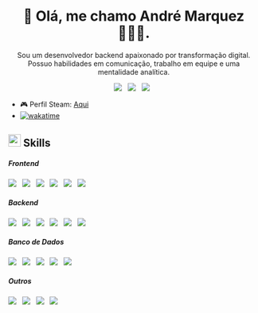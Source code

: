 <h1 align='center'>👋 Olá, me chamo André Marquez 👨🏽‍💻.</h1>

<p align='center'>
 Sou um desenvolvedor backend apaixonado por transformação digital. Possuo habilidades em comunicação, trabalho em equipe e uma mentalidade analítica. 
</p>

<p align='center'>
  <a href="https://linktr.ee/andremarquez"><img src="https://img.shields.io/badge/-Linktree-success?style=flat-square&logo=linktree&logoColor=white&link=https://linktr.ee/jlucas577"></a>&nbsp;&nbsp;
  <a href="https://www.linkedin.com/in/andremarqquez/"><img src="https://img.shields.io/badge/-LinkedIn-blue?style=flat-square&logo=Linkedin&logoColor=white&link=https://www.linkedin.com/in/jlucas577/"></a>&nbsp;&nbsp;
  <a href="https://www.instagram.com/andremarqquez"><img src="https://img.shields.io/badge/-Instagram-purple?style=flat-square&logo=Instagram&logoColor=white&link=https://www.instagram.com/jlucas577/"></a>&nbsp;&nbsp;
</p>

- 🎮 Perfil Steam: [Aqui](https://steamcommunity.com/id/srjey/)
-  [![wakatime](https://wakatime.com/badge/user/4c647f33-e61f-42d0-87bf-d92b6912a031.svg)](https://wakatime.com/@4c647f33-e61f-42d0-87bf-d92b6912a031)
 

## <img src="https://media2.giphy.com/media/QssGEmpkyEOhBCb7e1/giphy.gif?cid=ecf05e47a0n3gi1bfqntqmob8g9aid1oyj2wr3ds3mg700bl&rid=giphy.gif" width ="25"><b> Skills</b>
<h5>Frontend</h5>
<p>
  <img src="https://img.shields.io/badge/html5%20-%23e34f26.svg?&style=for-the-badge&logo=html5&logoColor=white" />&nbsp;&nbsp;
  <img src="https://img.shields.io/badge/css3%20-%231572B6.svg?&style=for-the-badge&logo=css3&logoColor=white" />&nbsp;&nbsp;
  <img src="https://img.shields.io/badge/javascript%20-%23F7DF1E.svg?&style=for-the-badge&logo=javascript&logoColor=black" />&nbsp;&nbsp;
  <img src="https://img.shields.io/badge/TypeScript-007ACC?style=for-the-badge&logo=typescript&logoColor=white" />&nbsp;&nbsp;
  <img src="https://img.shields.io/badge/Next-black?style=for-the-badge&logo=next.js&logoColor=white" />&nbsp;&nbsp;
  <img src="https://img.shields.io/badge/tailwindcss-%2338B2AC.svg?style=for-the-badge&logo=tailwind-css&logoColor=white" />&nbsp;&nbsp;
</p>

<h5>Backend</h5>
<p>
  <img src="https://img.shields.io/badge/node.js%20-%23339933.svg?&style=for-the-badge&logo=node.js&logoColor=white" />&nbsp;&nbsp;
  <img src="https://img.shields.io/badge/java-%23ED8B00.svg?style=for-the-badge&logo=openjdk&logoColor=white" />&nbsp;&nbsp;
  <img src="https://img.shields.io/badge/C%23-239120?style=for-the-badge&logo=c-sharp&logoColor=white" />&nbsp;&nbsp;
  <img src="https://img.shields.io/badge/express.js-%23404d59.svg?style=for-the-badge&logo=express&logoColor=%2361DAFB" />&nbsp;&nbsp;
  <img src="https://img.shields.io/badge/spring-%236DB33F.svg?style=for-the-badge&logo=spring&logoColor=white" />&nbsp;&nbsp;
 <img src="https://img.shields.io/badge/Go-00ADD8?style=for-the-badge&logo=go&logoColor=white" />&nbsp;&nbsp;
</p>

<h5>Banco de Dados</h5>
<p>
  <img src="https://img.shields.io/badge/MySQL-00000F?style=for-the-badge&logo=mysql&logoColor=white" />&nbsp;&nbsp;
  <img src="https://img.shields.io/badge/PostgreSQL-000?style=for-the-badge&logo=postgresql" />&nbsp;&nbsp;
  <img src="https://img.shields.io/badge/MongoDB-%234ea94b.svg?style=for-the-badge&logo=mongodb&logoColor=white" />&nbsp;&nbsp;
  <img src="https://img.shields.io/badge/Microsoft%20SQL%20Server-CC2927?style=for-the-badge&logo=microsoft%20sql%20server&logoColor=white" />&nbsp;&nbsp;
  <img src="https://img.shields.io/badge/Oracle-F80000?style=for-the-badge&logo=Oracle&logoColor=white" />&nbsp;&nbsp;
  

</p>

<h5>Outros</h5>
<p>
  <img src="https://img.shields.io/badge/docker-%230db7ed.svg?style=for-the-badge&logo=docker&logoColor=white" />&nbsp;&nbsp;
  <img src="https://img.shields.io/badge/chatGPT-74aa9c?style=for-the-badge&logo=openai&logoColor=white" />&nbsp;&nbsp;
  <img src="https://img.shields.io/badge/GIT-E44C30?style=for-the-badge&logo=git&logoColor=white" />&nbsp;&nbsp;
  <img src="https://img.shields.io/badge/Postman-FF6C37.svg?style=for-the-badge&logo=Postman&logoColor=white" />&nbsp;&nbsp;
</p>


